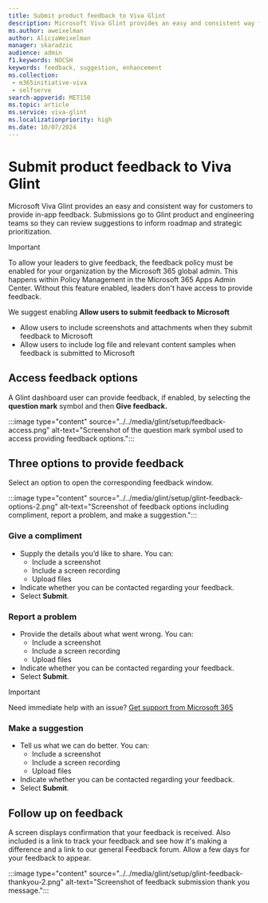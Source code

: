 ```yaml
---
title: Submit product feedback to Viva Glint
description: Microsoft Viva Glint provides an easy and consistent way for customers to provide in-app feedback.
ms.author: aweixelman
author: AliciaWeixelman
manager: skaradzic
audience: admin
f1.keywords: NOCSH
keywords: feedback, suggestion, enhancement
ms.collection: 
 - m365initiative-viva
 - selfserve
search-appverid: MET150
ms.topic: article
ms.service: viva-glint
ms.localizationpriority: high
ms.date: 10/07/2024
---
```


# Submit product feedback to Viva Glint

Microsoft Viva Glint provides an easy and consistent way for customers to provide in-app feedback. Submissions go to Glint product and engineering teams so they can review suggestions to inform roadmap and strategic prioritization.

>[!IMPORTANT]
>To allow your leaders to give feedback, the feedback policy must be enabled for your organization by the Microsoft 365 global admin. This happens within Policy Management in the Microsoft 365 Apps Admin Center.  Without this feature enabled, leaders don't have access to provide feedback.
>
>We suggest enabling **Allow users to submit feedback to Microsoft**
>   - Allow users to include screenshots and attachments when they submit feedback to Microsoft
>   - Allow users to include log file and relevant content samples when feedback is submitted to Microsoft

## Access feedback options

A Glint dashboard user can provide feedback, if enabled, by selecting the **question mark** symbol and then **Give feedback.**

:::image type="content" source="../../media/glint/setup/feedback-access.png" alt-text="Screenshot of the question mark symbol used to access providing feedback options.":::

## Three options to provide feedback

Select an option to open the corresponding feedback window.

:::image type="content" source="../../media/glint/setup/glint-feedback-options-2.png" alt-text="Screenshot of feedback options including compliment, report a problem, and make a suggestion.":::

### Give a compliment

- Supply the details you’d like to share. You can:
  - Include a screenshot
  - Include a screen recording
  - Upload files
- Indicate whether you can be contacted regarding your feedback.
- Select **Submit**.

### Report a problem

- Provide the details about what went wrong. You can:
  - Include a screenshot
  - Include a screen recording
  - Upload files
- Indicate whether you can be contacted regarding your feedback.
- Select **Submit**.

> [!IMPORTANT]
> Need immediate help with an issue? [Get support from Microsoft 365](/microsoft-365/admin/get-help-support?view=o365-worldwide&preserve-view=true)

### Make a suggestion

- Tell us what we can do better. You can:
  - Include a screenshot
  - Include a screen recording
  - Upload files
- Indicate whether you can be contacted regarding your feedback.
- Select **Submit**.

## Follow up on feedback

A screen displays confirmation that your feedback is received. Also included is a link to track your feedback and see how it's making a difference and a link to our general Feedback forum. Allow a few days for your feedback to appear.

:::image type="content" source="../../media/glint/setup/glint-feedback-thankyou-2.png" alt-text="Screenshot of feedback submission thank you message.":::
